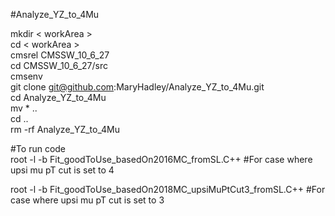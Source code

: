 #Analyze_YZ_to_4Mu


mkdir < workArea >  
cd < workArea >  
cmsrel CMSSW_10_6_27  
cd CMSSW_10_6_27/src  
cmsenv  
git clone git@github.com:MaryHadley/Analyze_YZ_to_4Mu.git  
cd Analyze_YZ_to_4Mu  
mv * ..  
cd ..  
rm -rf Analyze_YZ_to_4Mu  

#To run code  
root -l -b Fit_goodToUse_basedOn2016MC_fromSL.C++ #For case where upsi mu pT cut is set to 4

root -l -b Fit_goodToUse_basedOn2018MC_upsiMuPtCut3_fromSL.C++ #For case where upsi mu pT cut is set to 3

